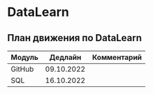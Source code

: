 # DataLearn

## План движения по DataLearn 
Модуль | Дедлайн        | Комментарий
-------|:--------------:|-------------------:
GitHub | 09.10.2022     | 
SQL    | 16.10.2022     | 
